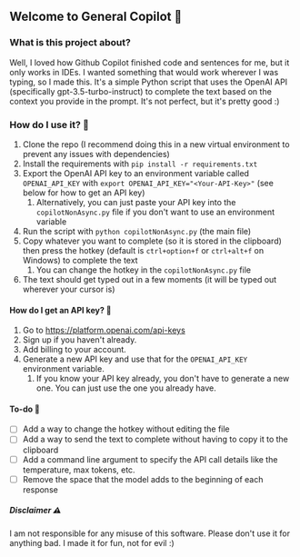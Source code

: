 ## Welcome to General Copilot 👋

### What is this project about?

Well, I loved how Github Copilot finished code and sentences for me, but it only works in IDEs. I wanted something that would work wherever I was typing, so I made this. It's a simple Python script that uses the OpenAI API (specifically gpt-3.5-turbo-instruct) to complete the text based on the context you provide in the prompt. It's not perfect, but it's pretty good :)

### How do I use it? 🤔

1. Clone the repo (I recommend doing this in a new virtual environment to prevent any issues with dependencies)
2. Install the requirements with `pip install -r requirements.txt`
3. Export the OpenAI API key to an environment variable called `OPENAI_API_KEY` with `export OPENAI_API_KEY="<Your-API-Key>"` (see below for how to get an API key)
   1. Alternatively, you can just paste your API key into the `copilotNonAsync.py` file if you don't want to use an environment variable
4. Run the script with `python copilotNonAsync.py` (the main file)
5. Copy whatever you want to complete (so it is stored in the clipboard) then press the hotkey (default is `ctrl+option+f` or `ctrl+alt+f` on Windows) to complete the text
   1. You can change the hotkey in the `copilotNonAsync.py` file
6. The text should get typed out in a few moments (it will be typed out wherever your cursor is)

#### How do I get an API key? 🔑

1. Go to https://platform.openai.com/api-keys
2. Sign up if you haven't already.
3. Add billing to your account.
4. Generate a new API key and use that for the `OPENAI_API_KEY` environment variable.
   1. If you know your API key already, you don't have to generate a new one. You can just use the one you already have.

#### To-do 🚧

- [ ] Add a way to change the hotkey without editing the file
- [ ] Add a way to send the text to complete without having to copy it to the clipboard
- [ ] Add a command line argument to specify the API call details like the temperature, max tokens, etc.
- [ ] Remove the space that the model adds to the beginning of each response

##### Disclaimer ⚠️

I am not responsible for any misuse of this software. Please don't use it for anything bad. I made it for fun, not for evil :)
